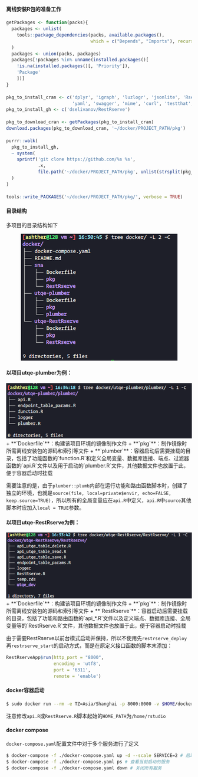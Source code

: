#### 离线安装R包的准备工作
```R
getPackages <- function(packs){
  packages <- unlist(
    tools::package_dependencies(packs, available.packages(),
                                which = c("Depends", "Imports"), recursive = TRUE)
  )
  packages <- union(packs, packages)
  packages[!packages %in% unname(installed.packages()[
    !is.na(installed.packages()[, 'Priority']), 
    'Package'
    ])]
}

pkg_to_install_cran <- c('dplyr', 'igraph', 'luzlogr', 'jsonlite', 'Rserve', 'R6', 
                         'yaml', 'swagger', 'mime', 'curl', 'testthat', 'devtools')
pkg_to_install_gh <- c('dselivanov/RestRserve')

pkg_to_download_cran <- getPackages(pkg_to_install_cran)
download.packages(pkg_to_download_cran, '~/docker/PROJECT_PATH/pkg')

purrr::walk(
  pkg_to_install_gh, 
  ~ system(
    sprintf('git clone https://github.com/%s %s', 
            .x, 
            file.path('~/docker/PROJECT_PATH/pkg', unlist(strsplit(pkg_to_install_gh, '/'))[2]))
  )
)

tools::write_PACKAGES('~/docker/PROJECT_PATH/pkg/', verbose = TRUE)
```

#### 目录结构
多项目的目录结构如下<br/>
<div align=center><img src="docker-dir.png"/></div>

#### 以项目utqe-plumber为例：<br/>
<div align=center><img src="utqe-plumber-dir.png"/></div>
+ **`Dockerfile`**：构建该项目环境的镜像制作文件
+ **`pkg`**：制作镜像时所需离线安装包的源码和索引等文件
+ **`plumber`**：容器启动后需要挂载的目录，包括了功能函数的`function.R`和定义全局变量、数据库连接、端点、过滤器函数的`api.R`文件以及用于启动的`plumber.R`文件，其他数据文件也放置于此，便于容器启动时挂载

需要注意的是，由于`plumber::plumb`内部在运行功能和路由函数脚本时，创建了独立的环境，也就是`source(file, local=private$envir, echo=FALSE, keep.source=TRUE)`，所以所有的全局变量应在`api.R`中定义，`api.R`中`source`其他脚本时应加入`local = TRUE`参数。

#### 以项目utqe-RestRserve为例：<br/>
<div align=center><img src="utqe-RestRserve-dir.png"/></div>
+ **`Dockerfile`**：构建该项目环境的镜像制作文件
+ **`pkg`**：制作镜像时所需离线安装包的源码和索引等文件
+ **`RestRserve`**：容器启动后需要挂载的目录，包括了功能和路由函数的`api_*.R`文件以及定义端点、数据库连接、全局变量等的`RestRserve.R`文件，其他数据文件也放置于此，便于容器启动时挂载

由于需要RestRserve以前台模式启动并保持，所以不使用先`restrserve_deploy`再`restrserve_start`的启动方式，而是在原定义接口函数的脚本末添加：
```R
RestRserveApp$run(http_port = "8000", 
                  encoding = 'utf8', 
                  port = '6311', 
                  remote = 'enable')
```

#### docker容器启动
```bash
$ sudo docker run --rm -e TZ=Asia/Shanghai -p 8000:8000 -v $HOME/docker/PROJECT_PATH/RestRserve:/home/rstudio/ -d PROJECT_IMAGE 
```

注意修改`api.R`或`RestRserve.R`脚本起始的`HOME_PATH`为`/home/rstudio`

#### docker compose
`docker-compose.yaml`配置文件中对于多个服务进行了定义
```bash
$ docker-compose -f ./docker-compose.yaml up -d --scale SERVICE=2 # 启动两个SERVICE
$ docker-compose -f ./docker-compose.yaml ps # 查看当前启动的服务
$ docker-compose -f ./docker-compose.yaml down # 关闭所有服务
```
